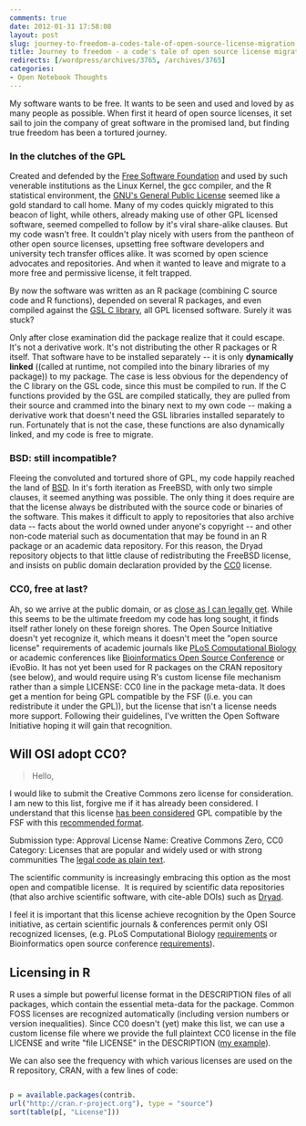 ```yaml
---
comments: true
date: 2012-01-31 17:58:08
layout: post
slug: journey-to-freedom-a-codes-tale-of-open-source-license-migration
title: Journey to freedom - a code's tale of open source license migration
redirects: [/wordpress/archives/3765, /archives/3765]
categories:
- Open Notebook Thoughts
---
```


My software wants to be free. It wants to be seen and used and loved by as many people as possible. When first it heard of open source licenses, it set sail to join the company of great software in the promised land, but finding true freedom has been a tortured journey.


### In the clutches of the GPL


Created and defended by the [Free Software Foundation](http://www.fsf.org/) and used by such venerable institutions as the Linux Kernel, the gcc compiler, and the R statistical environment, the [GNU's General Public License](http://en.wikipedia.org/wiki/GNU_General_Public_License) seemed like a gold standard to call home. Many of my codes quickly migrated to this beacon of light, while others, already making use of other GPL licensed software, seemed compelled to follow by it's viral share-alike clauses. But my code wasn't free. It couldn't play nicely with users from the pantheon of other open source licenses, upsetting free software developers and university tech transfer offices alike. It was scorned by open science advocates and repositories. And when it wanted to leave and migrate to a more free and permissive license, it felt trapped.

By now the software was written as an R package (combining C source code and R functions), depended on several R packages, and even compiled against the [GSL C library](http://www.gnu.org/software/gsl/), all GPL licensed software. Surely it was stuck?

Only after close examination did the package realize that it could escape. It's not a derivative work. It's not distributing the other R packages or R itself. That software have to be installed separately -- it is only **dynamically linked** ((called at runtime, not compiled into the binary libraries of my package)) to my package. The case is less obvious for the dependency of the C library on the GSL code, since this must be compiled to run. If the C functions provided by the GSL are compiled statically, they are pulled from their source and crammed into the binary next to my own code -- making a derivative work that doesn't need the GSL libraries installed separately to run. Fortunately that is not the case, these functions are also dynamically linked, and my code is free to migrate.


### BSD: still incompatible?


Fleeing the convoluted and tortured shore of GPL, my code happily reached the land of [BSD](http://en.wikipedia.org/wiki/BSD_licenses). In it's forth iteration as FreeBSD, with only two simple clauses, it seemed anything was possible. The only thing it does require are that the license always be distributed with the source code or binaries of the software. This makes it difficult to apply to repositories that also archive data -- facts about the world owned under anyone's copyright -- and other non-code material such as documentation that may be found in an R package or an academic data repository. For this reason, the Dryad repository objects to that little clause of redistributing the FreeBSD license, and insists on public domain declaration provided by the [CC0](http://creativecommons.org/publicdomain/zero/1.0) license.


### CC0, free at last?


Ah, so we arrive at the public domain, or as [close as I can legally get](http://creativecommons.org/publicdomain/zero/1.0/legalcode.txt). While this seems to be the ultimate freedom my code has long sought, it finds itself rather lonely on these foreign shores. The Open Source Initiative doesn't yet recognize it, which means it doesn't meet the "open source license" requirements of academic journals like [PLoS Computational Biology](http://www.ploscompbiol.org/static/guidelines.action) or academic conferences like [Bioinformatics Open Source Conference](http://www.open-bio.org/wiki/BOSC_2012) or iEvoBio. It has not yet been used for R packages on the CRAN repository (see below), and would require using R's custom license file mechanism rather than a simple LICENSE: CC0 line in the package meta-data. It does get a mention for being GPL compatible by the FSF ((i.e. you can redistribute it under the GPL)), but the license that isn't a license needs more support. Following their guidelines, I've written the Open Software Initiative hoping it will gain that recognition.




## Will OSI adopt CC0?




> Hello,

I would like to submit the Creative Commons zero license for consideration.  I am new to this list, forgive me if it has already been considered.
I understand that this license [has been considered](http://www.gnu.org/licenses/license-list.html#CC0) GPL compatible by the FSF with this [recommended format](http://wiki.creativecommons.org/CC0_FAQ#May_I_apply_CC0_to_computer_software.3F_If_so.2C_is_there_a_recommended_implementation.3F).

Submission type: Approval
License Name: Creative Commons Zero, CC0
Category: Licenses that are popular and widely used or with strong communities
The [legal code as plain text](http://creativecommons.org/publicdomain/zero/1.0/legalcode.txt).  

The scientific community is increasingly embracing this option as the most open and compatible license.  It is required by scientific data repositories (that also archive scientific software, with cite-able DOIs) such as [Dryad](http://datadryad.org/depositing#whycc0).

I feel it is important that this license achieve recognition by the Open Source initiative, as certain scientific journals & conferences permit only OSI recognized licenses, (e.g. PLoS Computational Biology [requirements](http://www.ploscompbiol.org/static/guidelines.action) or Bioinformatics open source conference [requirements](http://www.open-bio.org/wiki/BOSC_2012)).






## Licensing in R


R uses a simple but powerful license format in the DESCRIPTION files of all packages, which contain the essential meta-data for the package.  Common FOSS licenses are recognized automatically (including version numbers or version inequalities).  Since CC0 doesn't (yet) make this list, we can use a custom license file where we provide the full plaintext CC0 license in the file LICENSE and write "file LICENSE" in the DESCRIPTION ([my example](https://github.com/cboettig/fluctuationDomains)).  

We can also see the frequency with which various licenses are used on the R repository, CRAN, with a few lines of code: 

```R

p = available.packages(contrib.
url("http://cran.r-project.org"), type = "source")
sort(table(p[, "License"]))

```

